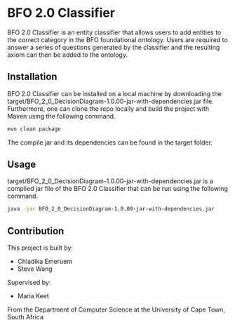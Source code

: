 # BFO 2.0 Classifier

BFO 2.0 Classifier is an entity classifier that allows users to add entities to the correct category in the BFO foundational ontology. Users are required to answer a series of questions generated by the classifier and the resulting axiom can then be added to the ontology.

## Installation 

BFO 2.0 Classifier can be installed on a local machine by downloading the target/BFO_2_0_DecisionDiagram-1.0.00-jar-with-dependencies.jar file. Furthermore, one can clone the repo locally and build the project with Maven using the following command.

```Bash
mvn clean package
```

The compile jar and its dependencies can be found in the target folder.

## Usage 

target/BFO_2_0_DecisionDiagram-1.0.00-jar-with-dependencies.jar is a complied jar file of the BFO 2.0 Classifier that can be run using the following command.

```Bash
java -jar BFO_2_0_DecisionDiagram-1.0.00-jar-with-dependencies.jar
```

## Contribution

This project is built by: 
*	Chiadika Emeruem
*	Steve Wang 

Supervised by: 
*	Maria Keet 

From the Department of Computer Science at the University of Cape Town, South Africa